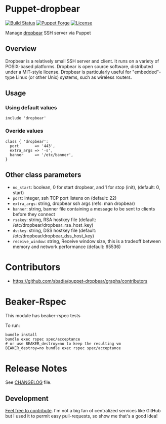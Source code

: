 # Puppet-dropbear

[![Build Status](https://travis-ci.org/sbadia/puppet-dropbear.png?branch=master)](https://travis-ci.org/sbadia/puppet-dropbear)
[![Puppet Forge](http://img.shields.io/puppetforge/v/sbadia/dropbear.svg)](https://forge.puppetlabs.com/sbadia/dropbear)
[![License](http://img.shields.io/:license-gpl3-blue.svg)](http://www.gnu.org/licenses/gpl-3.0.html)

Manage [dropbear](https://matt.ucc.asn.au/dropbear/dropbear.html) SSH server via Puppet

## Overview

Dropbear is a relatively small SSH server and client. It runs on a variety of POSIX-based platforms. Dropbear is open source software, distributed under a MIT-style license. Dropbear is particularly useful for "embedded"-type Linux (or other Unix) systems, such as wireless routers.

## Usage

### Using default values

```puppet
include 'dropbear'
```

### Overide values

```puppet
class { 'dropbear':
  port       => '443',
  extra_args => '-s',
  banner     => '/etc/banner',
}
```

## Other class parameters

* `no_start`: boolean, 0 for start dropbear, and 1 for stop (init), (default: 0, start)
* `port`: integer, ssh TCP port listens on (default: 22)
* `extra_args`: string, dropbear ssh args (refs: man dropbear)
* `banner`: string, banner file containing a message to be sent to clients before they connect
* `rsakey`: string, RSA hostkey file (default: /etc/dropbear/dropbear\_rsa\_host\_key)
* `dsskey`: string, DSS hostkey file (default: /etc/dropbear/dropbear\_dss\_host\_key)
* `receive_window`: string, Receive window size, this is a tradeoff between memory and network performance (default: 65536)

# Contributors

* https://github.com/sbadia/puppet-dropbear/graphs/contributors

# Beaker-Rspec

This module has beaker-rspec tests

To run:

```shell
bundle install
bundle exec rspec spec/acceptance
# or use BEAKER_destroy=no to keep the resulting vm
BEAKER_destroy=no bundle exec rspec spec/acceptance
```

# Release Notes

See [CHANGELOG](https://github.com/sbadia/puppet-dropbear/blob/master/CHANGELOG.md) file.

## Development

[Feel free to contribute](https://github.com/sbadia/puppet-dropbear/). I'm not a big fan of centralized services like GitHub but I used it to permit easy pull-requests, so show me that's a good idea!
